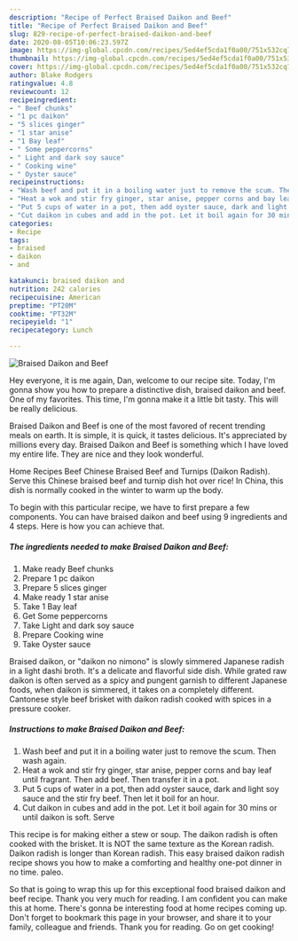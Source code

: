 ```yaml
---
description: "Recipe of Perfect Braised Daikon and Beef"
title: "Recipe of Perfect Braised Daikon and Beef"
slug: 829-recipe-of-perfect-braised-daikon-and-beef
date: 2020-08-05T10:06:23.597Z
image: https://img-global.cpcdn.com/recipes/5ed4ef5cda1f0a00/751x532cq70/braised-daikon-and-beef-recipe-main-photo.jpg
thumbnail: https://img-global.cpcdn.com/recipes/5ed4ef5cda1f0a00/751x532cq70/braised-daikon-and-beef-recipe-main-photo.jpg
cover: https://img-global.cpcdn.com/recipes/5ed4ef5cda1f0a00/751x532cq70/braised-daikon-and-beef-recipe-main-photo.jpg
author: Blake Rodgers
ratingvalue: 4.8
reviewcount: 12
recipeingredient:
- " Beef chunks"
- "1 pc daikon"
- "5 slices ginger"
- "1 star anise"
- "1 Bay leaf"
- " Some peppercorns"
- " Light and dark soy sauce"
- " Cooking wine"
- " Oyster sauce"
recipeinstructions:
- "Wash beef and put it in a boiling water just to remove the scum. Then wash again."
- "Heat a wok and stir fry ginger, star anise, pepper corns and bay leaf until fragrant. Then add beef. Then transfer it in a pot."
- "Put 5 cups of water in a pot, then add oyster sauce, dark and light soy sauce and the stir fry beef. Then let it boil for an hour."
- "Cut daikon in cubes and add in the pot. Let it boil again for 30 mins or until daikon is soft. Serve"
categories:
- Recipe
tags:
- braised
- daikon
- and

katakunci: braised daikon and 
nutrition: 242 calories
recipecuisine: American
preptime: "PT20M"
cooktime: "PT32M"
recipeyield: "1"
recipecategory: Lunch

---
```



![Braised Daikon and Beef](https://img-global.cpcdn.com/recipes/5ed4ef5cda1f0a00/751x532cq70/braised-daikon-and-beef-recipe-main-photo.jpg)

Hey everyone, it is me again, Dan, welcome to our recipe site. Today, I'm gonna show you how to prepare a distinctive dish, braised daikon and beef. One of my favorites. This time, I'm gonna make it a little bit tasty. This will be really delicious.

Braised Daikon and Beef is one of the most favored of recent trending meals on earth. It is simple, it is quick, it tastes delicious. It's appreciated by millions every day. Braised Daikon and Beef is something which I have loved my entire life. They are nice and they look wonderful.

Home Recipes Beef Chinese Braised Beef and Turnips (Daikon Radish). Serve this Chinese braised beef and turnip dish hot over rice! In China, this dish is normally cooked in the winter to warm up the body.


To begin with this particular recipe, we have to first prepare a few components. You can have braised daikon and beef using 9 ingredients and 4 steps. Here is how you can achieve that.

<!--inarticleads1-->

##### The ingredients needed to make Braised Daikon and Beef:

1. Make ready  Beef chunks
1. Prepare 1 pc daikon
1. Prepare 5 slices ginger
1. Make ready 1 star anise
1. Take 1 Bay leaf
1. Get  Some peppercorns
1. Take  Light and dark soy sauce
1. Prepare  Cooking wine
1. Take  Oyster sauce


Braised daikon, or &#34;daikon no nimono&#34; is slowly simmered Japanese radish in a light dashi broth. It&#39;s a delicate and flavorful side dish. While grated raw daikon is often served as a spicy and pungent garnish to different Japanese foods, when daikon is simmered, it takes on a completely different. Cantonese style beef brisket with daikon radish cooked with spices in a pressure cooker. 

<!--inarticleads2-->

##### Instructions to make Braised Daikon and Beef:

1. Wash beef and put it in a boiling water just to remove the scum. Then wash again.
1. Heat a wok and stir fry ginger, star anise, pepper corns and bay leaf until fragrant. Then add beef. Then transfer it in a pot.
1. Put 5 cups of water in a pot, then add oyster sauce, dark and light soy sauce and the stir fry beef. Then let it boil for an hour.
1. Cut daikon in cubes and add in the pot. Let it boil again for 30 mins or until daikon is soft. Serve


This recipe is for making either a stew or soup. The daikon radish is often cooked with the brisket. It is NOT the same texture as the Korean radish. Daikon radish is longer than Korean radish. This easy braised daikon radish recipe shows you how to make a comforting and healthy one-pot dinner in no time. paleo. 

So that is going to wrap this up for this exceptional food braised daikon and beef recipe. Thank you very much for reading. I am confident you can make this at home. There's gonna be interesting food at home recipes coming up. Don't forget to bookmark this page in your browser, and share it to your family, colleague and friends. Thank you for reading. Go on get cooking!
